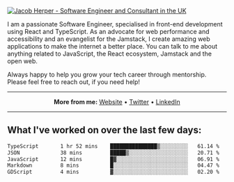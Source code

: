 [![Jacob Herper - Software Engineer and Consultant in the UK](https://res.cloudinary.com/jacobherper/image/upload/v1641506277/gh-image.png)](https://jacobherper.com/)

I am a passionate Software Engineer, specialised in front-end development using React and TypeScript. As an advocate for web performance and accessibility and an evangelist for the Jamstack, I create amazing web applications to make the internet a better place. You can talk to me about anything related to JavaScript, the React ecosystem, Jamstack and the open web.

Always happy to help you grow your tech career through mentorship. Please feel free to reach out, if you need help!

---

<p align="center">
  <strong>More from me:</strong> 
  <a href="https://jacobherper.com/">Website</a> •
  <a href="https://twitter.com/intent/follow?screen_name=jakeherp&tw_p=followbutton">Twitter</a> •
  <a href="https://www.linkedin.com/in/jacobherper/">LinkedIn</a>
</p>

---

## What I've worked on over the last few days:

<!--START_SECTION:waka-->

```txt
TypeScript       1 hr 52 mins    ███████████████▒░░░░░░░░░   61.14 %
JSON             38 mins         █████▒░░░░░░░░░░░░░░░░░░░   20.71 %
JavaScript       12 mins         █▓░░░░░░░░░░░░░░░░░░░░░░░   06.91 %
Markdown         8 mins          █░░░░░░░░░░░░░░░░░░░░░░░░   04.47 %
GDScript         4 mins          ▓░░░░░░░░░░░░░░░░░░░░░░░░   02.20 %
```

<!--END_SECTION:waka-->

